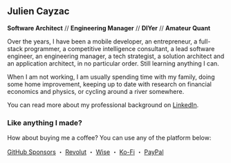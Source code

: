## Julien Cayzac

**Software Architect** // **Engineering Manager** // **DIYer** // **Amateur Quant**

Over the years, I have been a mobile developer, an entrepreneur, a full-stack programmer, a competitive intelligence consultant, a lead software engineer, an engineering manager, a tech strategist, a solution architect and an application architect, in no particular order. Still learning anything I can.

When I am not working, I am usually spending time with my family, doing some home improvement, keeping up to date with research on financial economics and physics, or cycling around a river somewhere.

You can read more about my professional background on [LinkedIn](https://www.linkedin.com/in/jcayzac).

### Like anything I made?

How about buying me a coffee? You can use any of the platform below:

[GitHub Sponsors](https://github.com/sponsors/jcayzac) ・ [Revolut](https://revolut.me/julienswap) ・ [Wise](https://wise.com/pay/me/julienc375) ・ [Ko-Fi](https://ko-fi.com/jcayzac) ・ [PayPal](https://paypal.me/jcayzac)
